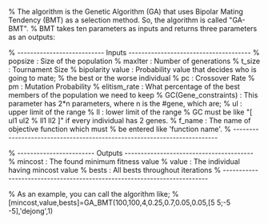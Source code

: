% The algorithm is the Genetic Algorithm (GA) that uses Bipolar Mating Tendency (BMT) as a selection method. So, the algorithm is called "GA-BMT".
% BMT takes ten parameters as inputs and returns three parameters as an outputs:

% --------------------------- Inputs --------------------------------------
% popsize                       : Size of the population
% maxIter                       : Number of generations
% t_size                        : Tournament Size
% bipolarity value              : Probability value that decides who is going to mate;
%                                 the best or the worse individual
% pc                            : Crossover Rate
% pm                            : Mutation Probability
% elitism_rate                  : What percentage of the best members of the population we need to keep
% GC(Gene_constraints)          : This parameter has 2*n parameters, where n is the #gene, which are;
%                                       ul : upper limit of the range 
%                                       ll : lower limit of the range
%                                       GC must be like "[ ul1 ul2
%                                                         ll1  ll2  ]" if every individual has 2 genes.
% f_name                        : The name of objective function which must
%                                 be entered like 'function name'.
% -------------------------------------------------------------------------

% ------------------------ Outputs ----------------------------------------
% mincost                       : The found minimum fitness value
% value                         : The individual having mincost value
% bests                         : All bests throughout iterations
% -------------------------------------------------------------------------

% As an example, you can call the algorithm like;
% [mincost,value,bests]=GA_BMT(100,100,4,0.25,0.7,0.05,0.05,[5 5;-5 -5],'dejong',1)
